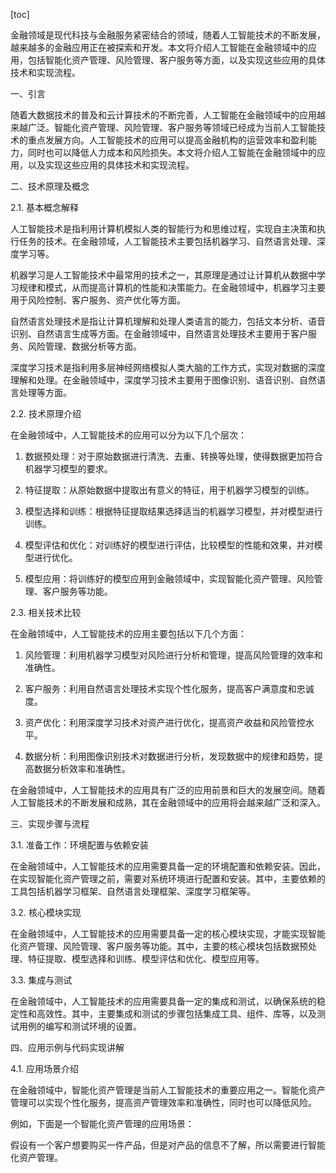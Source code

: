 
[toc]                    
                
                
金融领域是现代科技与金融服务紧密结合的领域，随着人工智能技术的不断发展，越来越多的金融应用正在被探索和开发。本文将介绍人工智能在金融领域中的应用，包括智能化资产管理、风险管理、客户服务等方面，以及实现这些应用的具体技术和实现流程。

一、引言

随着大数据技术的普及和云计算技术的不断完善，人工智能在金融领域中的应用越来越广泛。智能化资产管理、风险管理、客户服务等领域已经成为当前人工智能技术的重点发展方向。人工智能技术的应用可以提高金融机构的运营效率和盈利能力，同时也可以降低人力成本和风险损失。本文将介绍人工智能在金融领域中的应用，以及实现这些应用的具体技术和实现流程。

二、技术原理及概念

2.1. 基本概念解释

人工智能技术是指利用计算机模拟人类的智能行为和思维过程，实现自主决策和执行任务的技术。在金融领域，人工智能技术主要包括机器学习、自然语言处理、深度学习等。

机器学习是人工智能技术中最常用的技术之一，其原理是通过让计算机从数据中学习规律和模式，从而提高计算机的性能和决策能力。在金融领域中，机器学习主要用于风险控制、客户服务、资产优化等方面。

自然语言处理技术是指让计算机理解和处理人类语言的能力，包括文本分析、语音识别、自然语言生成等方面。在金融领域中，自然语言处理技术主要用于客户服务、风险管理、数据分析等方面。

深度学习技术是指利用多层神经网络模拟人类大脑的工作方式，实现对数据的深度理解和处理。在金融领域中，深度学习技术主要用于图像识别、语音识别、自然语言处理等方面。

2.2. 技术原理介绍

在金融领域中，人工智能技术的应用可以分为以下几个层次：

1. 数据预处理：对于原始数据进行清洗、去重、转换等处理，使得数据更加符合机器学习模型的要求。

2. 特征提取：从原始数据中提取出有意义的特征，用于机器学习模型的训练。

3. 模型选择和训练：根据特征提取结果选择适当的机器学习模型，并对模型进行训练。

4. 模型评估和优化：对训练好的模型进行评估，比较模型的性能和效果，并对模型进行优化。

5. 模型应用：将训练好的模型应用到金融领域中，实现智能化资产管理、风险管理、客户服务等功能。

2.3. 相关技术比较

在金融领域中，人工智能技术的应用主要包括以下几个方面：

1. 风险管理：利用机器学习模型对风险进行分析和管理，提高风险管理的效率和准确性。

2. 客户服务：利用自然语言处理技术实现个性化服务，提高客户满意度和忠诚度。

3. 资产优化：利用深度学习技术对资产进行优化，提高资产收益和风险管控水平。

4. 数据分析：利用图像识别技术对数据进行分析，发现数据中的规律和趋势，提高数据分析效率和准确性。

在金融领域中，人工智能技术的应用具有广泛的应用前景和巨大的发展空间。随着人工智能技术的不断发展和成熟，其在金融领域中的应用将会越来越广泛和深入。

三、实现步骤与流程

3.1. 准备工作：环境配置与依赖安装

在金融领域中，人工智能技术的应用需要具备一定的环境配置和依赖安装。因此，在实现智能化资产管理之前，需要对系统环境进行配置和安装。其中，主要依赖的工具包括机器学习框架、自然语言处理框架、深度学习框架等。

3.2. 核心模块实现

在金融领域中，人工智能技术的应用需要具备一定的核心模块实现，才能实现智能化资产管理、风险管理、客户服务等功能。其中，主要的核心模块包括数据预处理、特征提取、模型选择和训练、模型评估和优化、模型应用等。

3.3. 集成与测试

在金融领域中，人工智能技术的应用需要具备一定的集成和测试，以确保系统的稳定性和高效性。其中，主要集成和测试的步骤包括集成工具、组件、库等，以及测试用例的编写和测试环境的设置。

四、应用示例与代码实现讲解

4.1. 应用场景介绍

在金融领域中，智能化资产管理是当前人工智能技术的重要应用之一。智能化资产管理可以实现个性化服务，提高资产管理效率和准确性，同时也可以降低风险。

例如，下面是一个智能化资产管理的应用场景：

假设有一个客户想要购买一件产品，但是对产品的信息不了解，所以需要进行智能化资产管理。

